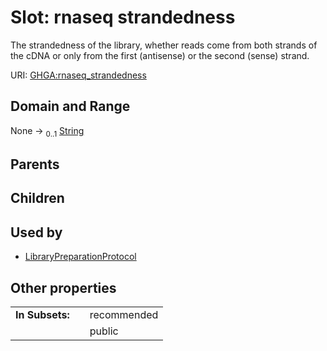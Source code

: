 
# Slot: rnaseq strandedness


The strandedness of the library, whether reads come from both strands of the cDNA or only from the first (antisense) or the second (sense) strand.

URI: [GHGA:rnaseq_strandedness](https://w3id.org/GHGA/rnaseq_strandedness)


## Domain and Range

None &#8594;  <sub>0..1</sub> [String](types/String.md)

## Parents


## Children


## Used by

 * [LibraryPreparationProtocol](LibraryPreparationProtocol.md)

## Other properties

|  |  |  |
| --- | --- | --- |
| **In Subsets:** | | recommended |
|  | | public |


